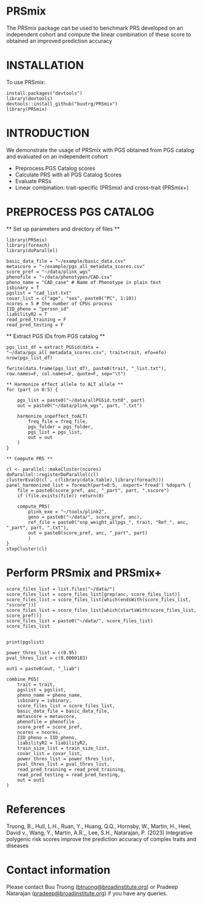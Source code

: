 # PRSmix

The *PRSmix* package can be used to benchmark PRS developed on an independent cohort and compute the linear combination of these score to obtained an improved prediction accuracy
# INSTALLATION
To use PRSmix:
```
install.packages("devtools")
library(devtools)
devtools::install_github("buutrg/PRSmix")
library(PRSmix)
```

# INTRODUCTION
We demonstrate the usage of PRSmix with PGS obtained from PGS catalog and evaluated on an independent cohort
- Preprocess PGS Catalog scores
- Calculate PRS with all PGS Catalog Scores
- Evaluate PRSs
- Linear combination: trait-specific (PRSmix) and cross-trait (PRSmix+)

# PREPROCESS PGS CATALOG
** Set up parameters and directory of files ** 
```
library(PRSmix)
library(foreach)
library(doParallel)

basic_data_file = "~/example/basic_data.csv"
metascore = "~/example/pgs_all_metadata_scores.csv"
score_pref = "~/data/plink_wgs"
phenofile = "~/data/phenotypes/CAD.csv"
pheno_name = "CAD_case" # Name of Phenotype in plain text
isbinary = T
pgslist = "cad_list.txt"
covar_list = c("age", "sex", paste0("PC", 1:10))
ncores = 5 # the number of CPUs process
IID_pheno = "person_id"
liabilityR2 = T
read_pred_training = F
read_pred_testing = F
```

** Extract PGS IDs from PGS catalog **

```
pgs_list_df = extract_PGSid(data = "~/data/pgs_all_metadata_scores.csv", trait=trait, efo=efo)
nrow(pgs_list_df)

fwrite(data.frame(pgs_list_df), paste0(trait, "_list.txt"), row.names=F, col.names=F, quote=F, sep="\t")

** Harmonize effect allele to ALT allele **
for (part in 0:5) {
	
	pgs_list = paste0("~/data/allPGSid.txt0", part)
	out = paste0("~/data/plink_wgs", part, ".txt")
	
	harmonize_snpeffect_toALT(
		freq_file = freq_file,
		pgs_folder = pgs_folder,
		pgs_list = pgs_list,
		out = out
	)
}

** Compute PRS ** 

cl <- parallel::makeCluster(ncores)
doParallel::registerDoParallel(cl)
clusterEvalQ(cl , c(library(data.table),library(foreach)))
panel_harmonized_list = foreach(part=0:5, .export='fread') %dopar% {
	file = paste0(score_pref, anc, "_part", part, ".sscore")
	if (file.exists(file)) return(0)
	
	compute_PRS(
		plink_exe = "~/tools/plink2",
		geno = paste0("~/data/", score_pref, anc),
		ref_file = paste0("snp_weight_allpgs_", trait, "Ref_", anc, "_part", part, ".txt"),
		out = paste0(score_pref, anc, "_part", part)
		)
}
stopCluster(cl)

```

# Perform PRSmix and PRSmix+
```
score_files_list = list.files("~/data/")
score_files_list = score_files_list[grep(anc, score_files_list)]
score_files_list = score_files_list[which(endsWith(score_files_list, "sscore"))]
score_files_list = score_files_list[which(startsWith(score_files_list, score_pref))]
score_files_list = paste0("~/data/", score_files_list)
score_files_list


print(pgslist)

power_thres_list = c(0.95)
pval_thres_list = c(0.0000183)

out1 = paste0(out, "_liab")

combine_PGS(
	trait = trait,
	pgslist = pgslist,
	pheno_name = pheno_name,
	isbinary = isbinary,
	score_files_list = score_files_list,
	basic_data_file = basic_data_file,
	metascore = metascore,
	phenofile = phenofile ,
	score_pref = score_pref,
	ncores = ncores,
	IID_pheno = IID_pheno,
	liabilityR2 = liabilityR2,
	train_size_list = train_size_list,
	covar_list = covar_list,
	power_thres_list = power_thres_list,
	pval_thres_list = pval_thres_list,
	read_pred_training = read_pred_training,
	read_pred_testing = read_pred_testing,
	out = out1
)

```


# References
Truong, B., Hull, L.H., Ruan, Y., Huang, Q.Q., Hornsby, W., Martin, H., Heel, David v., Wang, Y., Martin, A.R.,, Lee, S.H., Natarajan, P. (2023) Integrative polygenic risk scores improve the prediction accuracy of complex traits and diseases

# Contact information
Please contact Buu Truong (btruong@broadinstitute.org) or Pradeep Natarajan (pradeep@broadinstitute.org) if you have any queries.